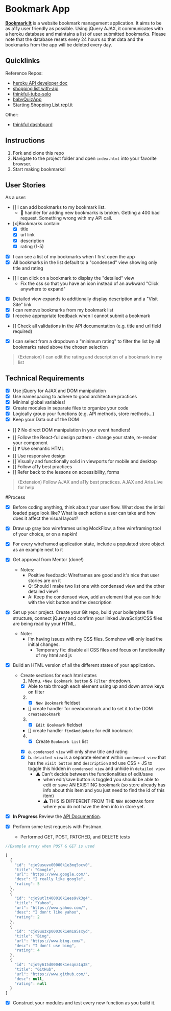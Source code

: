 # Bookmark App 
**[Bookmark It](https://thinkful-ei26.github.io/trisha-bookmarks-app/)** is a website bookmark management application. It aims to be as a11y user friendly as possible. Using jQuery AJAX, it communicates with a heroku database and maintains a list of user submitted bookmarks. Please note that the database resets every 24 hours so that data and the bookmarks from the app will be deleted every day. 


## Quicklinks
Reference Repos: 
* [heroku API developer doc](https://thinkful-list-api.herokuapp.com/endpoints/bookmarks)
* [shopping list with-api](https://github.com/thinkful-ei26/shopping-list-week-2/tree/with-api)
* [thinkful-tube-solo](https://github.com/kronicle114/thinkful-tube-solo)
* [babyQuizApp](https://github.com/kronicle114/babyAnimalQuizApp)
* [Starting Shopping List repl.it](https://repl.it/@thinkful/Shopping-list-app-jQuery-1)

Other:
* [thinkful dashboard](https://dashboard.thinkful.com/)


## Instructions
1. Fork and clone this repo
2. Navigate to the project folder and open `index.html` into your favorite browser. 
3. Start making bookmarks!

## User Stories
As a user:

- [] I can add bookmarks to my bookmark list. 
  * :rotating_light: handler for adding new bookmarks is broken. Getting a 400 bad request. Something wrong with my API call. 
- [x]Bookmarks contain:
  - [x] title
  - [x] url link
  - [x] description
  - [x] rating (1-5)
- [x] I can see a list of my bookmarks when I first open the app
- [x] All bookmarks in the list default to a "condensed" view showing only title and rating
- [] I can click on a bookmark to display the "detailed" view
  * Fix the css so that you have an icon instead of an awkward "Click anywhere to expand"
- [x] Detailed view expands to additionally display description and a "Visit Site" link
- [x] I can remove bookmarks from my bookmark list
- [x] I receive appropriate feedback when I cannot submit a bookmark
- [] Check all validations in the API documentation (e.g. title and url field required)
- [x] I can select from a dropdown a "minimum rating" to filter the list by all bookmarks rated above the chosen selection

> (Extension) I can edit the rating and description of a bookmark in my list

## Technical Requirements
- [x] Use jQuery for AJAX and DOM manipulation
- [x] Use namespacing to adhere to good architecture practices
- [x] Minimal global variables!
- [x] Create modules in separate files to organize your code
- [x] Logically group your functions (e.g. API methods, store methods...)
- [x] Keep your Data out of the DOM
- [] :question: No direct DOM manipulation in your event handlers!
- []  Follow the React-ful design pattern - change your state, re-render your component
- [] :question: Use semantic HTML
- [] Use responsive design
- [] Visually and functionally solid in viewports for mobile and desktop
- [] Follow a11y best practices
- [] Refer back to the lessons on accessibility, forms

> (Extension) Follow AJAX and a11y best practices. AJAX and Aria Live for help

#Process
- [x] Before coding anything, think about your user flow. What does the initial loaded page look like? What is each action a user can take and how does it affect the visual layout?

- [x] Draw up gray box wireframes using MockFlow, a free wireframing tool of your choice, or on a napkin!
- [x] For every wireframed application state, include a populated store object as an example next to it
- [x] Get approval from Mentor (done!)
  * Notes: 
    * Positive feedback: Wireframes are good and it's nice that user stories are on it 
    * Q: Should I make two list one with condensed view and the other detailed view?
    * A: Keep the condensed view, add an element that you can hide with the visit button and the description

- [x] Set up your project. Create your Git repo, build your boilerplate file structure, connect jQuery and confirm your linked JavaScript/CSS files are being read by your HTML.
  * Note: 
    * I'm having issues with my CSS files. Somehow will only load the initial changes. 
      * Temporary fix: disable all CSS files and focus on functionality of my html and js

- [x] Build an HTML version of all the different states of your application. 
  * Create sections for each html states
    1. Menu. `+New Bookmark button` & `Filter` dropdown. 
      - [x] Able to tab through each element using up and down arrow keys on filter
    2. - [x] `New Bookmark` fieldset 
      - [] create handler for newbookmark and to set it to the DOM `createBookmark`
    3. - [x] `Edit Bookmark` fieldset
      - [] create handler `findAndUpdate` for edit bookmark
    4. - [x] Create `Bookmark List` list <ul>
      - [x] a. `condensed view` will only show title and rating
      - [x] b. `detailed view` is a separate element within `condensed view` that has the `visit button` and `description` and use CSS + JS to toggle this hidden in `condensed view` and unhide in `detailed view`
        * :warning: Can't decide between the functionalities of edit/save
          * when edit/save button is toggled you should be able to edit or save AN EXISTING bookmark (so store already has info about this item and you just need to find the id of this item)
          * :warning: THIS IS DIFFERENT FROM THE `NEW BOOKMARK` form where you do not have the item info in store yet. 
- [x] **In Progress** Review the [API Documention](https://thinkful-list-api.herokuapp.com/endpoints/bookmarks). 

- [x] Perform some test requests with Postman.
  * Performed GET, POST, PATCHED, and DELETE tests

```javascript
//Example array when POST & GET is used

[
  {
    "id": "cjo9usuvx00000k1e3mq5ocv0",
    "title": "Google",
    "url": "https://www.google.com/",
    "desc": "I really like google",
    "rating": 5
  },
  {
    "id": "cjo9utlt400010k1ees9vk3g4",
    "title": "Yahoo",
    "url": "https://www.yahoo.com/",
    "desc": "I don't like yahoo",
    "rating": 2
  },
  {
    "id": "cjo9uuzxp00030k1em1a5sxyd",
    "title": "Bing",
    "url": "https://www.bing.com/",
    "desc": "I don't use bing",
    "rating": 4
  },
  {
    "id": "cjo9y615d00040k1esqna1q38",
    "title": "GitHub",
    "url": "https://www.github.com/",
    "desc": null,
    "rating": null
  }
]

```

- [x] Construct your modules and test every new function as you build it.
